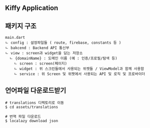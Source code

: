 Kiffy Application
---

## 패키지 구조
```
main.dart
ㄴ config : 설정파일들 ( route, firebase, constants 등 )
ㄴ bakcend : Backend API 통신부
ㄴ view : screen과 widget을 담는 저장소
  ㄴ {domainName} : 도메인 이름 (예 : 인증/프로필/탐색 등)
    ㄴ screen : screen(페이지)
    ㄴ widget : 위 스크린들에서 사용되는 위젯들 / ViewModel과 함께 사용함
    ㄴ service : 위 Screen 및 위젯에서 사용되는 API 및 로직 및 프로바이더
```

## 언어파일 다운로드받기
```shell
# translations 디렉토리로 이동
$ cd assets/translations

# 번역 파일 다운로드
$ localazy download json
```
